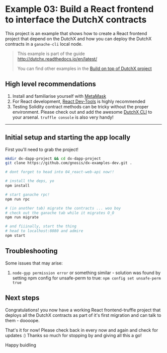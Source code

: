 # Example 03: Build a React frontend to interface the DutchX contracts
This project is an example that shows how to create a React frontend project 
that depend on the DutchX and how you can deploy the DutchX contracts in a 
`ganache-cli` local node.

> This example is part of the guide http://dutchx.readthedocs.io/en/latest/
>
> You can find other examples in the [Build on top of DutchX project](https://github.com/gnosis/dx-examples-dev)

## High level recommendations
1. Install and familiarise yourself with [MetaMask](https://metamask.io)
2. For React development, [React Dev-Tools](https://chrome.google.com/webstore/detail/react-developer-tools/fmkadmapgofadopljbjfkapdkoienihi?hl=en) is highly recommended
3. Testing Solidity contract methods can be tricky without the proper environment. Please check out and add the awesome [DutchX CLI](https://github.com/gnosis/dx-cli) to your arsenal. `truffle console` is also very handy!

----------------------------------

## Initial setup and starting the app locally
First you'll need to grab the project!
```bash
mkdir dx-dapp-project && cd dx-dapp-project
git clone https://github.com/gnosis/dx-examples-dev.git .

# dont forget to head into 04_react-web-api now!!

# install the deps, yo
npm install

# start ganache rpc!
npm run rpc

# (in another tab) migrate the contracts ... woo boy
# check out the ganache tab while it migrates O_O
npm run migrate

# and fiiinally, start the thing
# head to localhost:8080 and admire
npm start
```

## Troubleshooting
Some issues that may arise:
1. `node-gyp permission error` or something similar - solution was found by setting npm config for unsafe-perm to true: `npm config set unsafe-perm true`

## Next steps
Congratulations! you now have a working React frontend-truffle project that deploys all the DutchX contracts as 
part of it's first migration and can talk to them - doooope.

That's it for now! Please check back in every now and again and check for updates :) Thanks so much for stopping by and giving all this a go!

Happy buidling